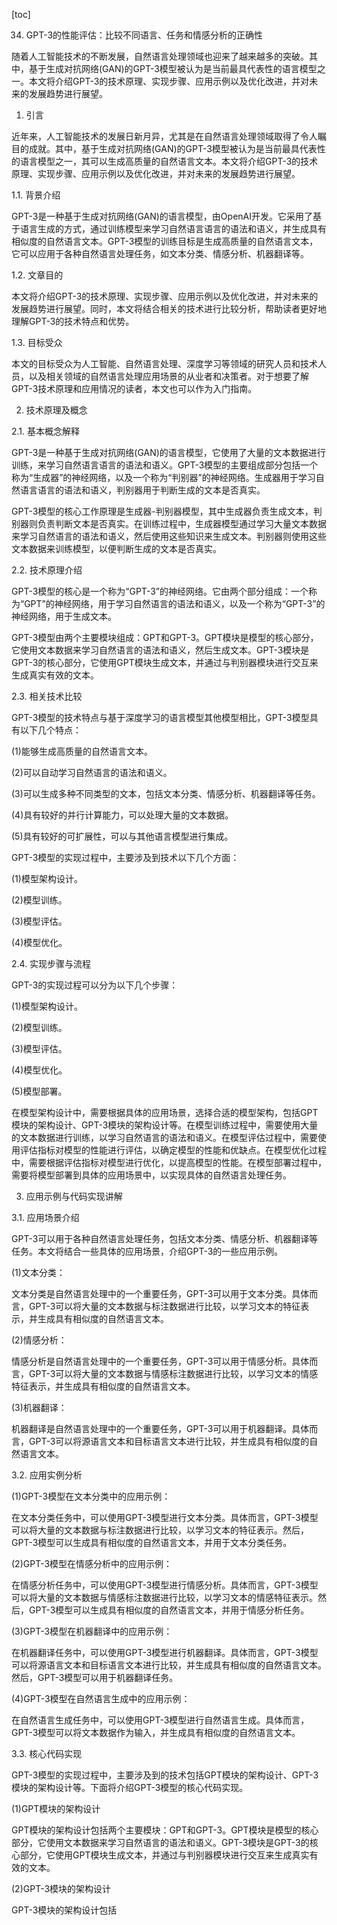 
[toc]                    
                
                
34. GPT-3的性能评估：比较不同语言、任务和情感分析的正确性

随着人工智能技术的不断发展，自然语言处理领域也迎来了越来越多的突破。其中，基于生成对抗网络(GAN)的GPT-3模型被认为是当前最具代表性的语言模型之一。本文将介绍GPT-3的技术原理、实现步骤、应用示例以及优化改进，并对未来的发展趋势进行展望。

1. 引言

近年来，人工智能技术的发展日新月异，尤其是在自然语言处理领域取得了令人瞩目的成就。其中，基于生成对抗网络(GAN)的GPT-3模型被认为是当前最具代表性的语言模型之一，其可以生成高质量的自然语言文本。本文将介绍GPT-3的技术原理、实现步骤、应用示例以及优化改进，并对未来的发展趋势进行展望。

1.1. 背景介绍

GPT-3是一种基于生成对抗网络(GAN)的语言模型，由OpenAI开发。它采用了基于语言生成的方式，通过训练模型来学习自然语言语言的语法和语义，并生成具有相似度的自然语言文本。GPT-3模型的训练目标是生成高质量的自然语言文本，它可以应用于各种自然语言处理任务，如文本分类、情感分析、机器翻译等。

1.2. 文章目的

本文将介绍GPT-3的技术原理、实现步骤、应用示例以及优化改进，并对未来的发展趋势进行展望。同时，本文将结合相关的技术进行比较分析，帮助读者更好地理解GPT-3的技术特点和优势。

1.3. 目标受众

本文的目标受众为人工智能、自然语言处理、深度学习等领域的研究人员和技术人员，以及相关领域的自然语言处理应用场景的从业者和决策者。对于想要了解GPT-3技术原理和应用情况的读者，本文也可以作为入门指南。

2. 技术原理及概念

2.1. 基本概念解释

GPT-3是一种基于生成对抗网络(GAN)的语言模型，它使用了大量的文本数据进行训练，来学习自然语言语言的语法和语义。GPT-3模型的主要组成部分包括一个称为“生成器”的神经网络，以及一个称为“判别器”的神经网络。生成器用于学习自然语言语言的语法和语义，判别器用于判断生成的文本是否真实。

GPT-3模型的核心工作原理是生成器-判别器模型，其中生成器负责生成文本，判别器则负责判断文本是否真实。在训练过程中，生成器模型通过学习大量文本数据来学习自然语言的语法和语义，然后使用这些知识来生成文本。判别器则使用这些文本数据来训练模型，以便判断生成的文本是否真实。

2.2. 技术原理介绍

GPT-3模型的核心是一个称为“GPT-3”的神经网络。它由两个部分组成：一个称为“GPT”的神经网络，用于学习自然语言的语法和语义，以及一个称为“GPT-3”的神经网络，用于生成文本。

GPT-3模型由两个主要模块组成：GPT和GPT-3。GPT模块是模型的核心部分，它使用文本数据来学习自然语言的语法和语义，然后生成文本。GPT-3模块是GPT-3的核心部分，它使用GPT模块生成文本，并通过与判别器模块进行交互来生成真实有效的文本。

2.3. 相关技术比较

GPT-3模型的技术特点与基于深度学习的语言模型其他模型相比，GPT-3模型具有以下几个特点：

(1)能够生成高质量的自然语言文本。

(2)可以自动学习自然语言的语法和语义。

(3)可以生成多种不同类型的文本，包括文本分类、情感分析、机器翻译等任务。

(4)具有较好的并行计算能力，可以处理大量的文本数据。

(5)具有较好的可扩展性，可以与其他语言模型进行集成。

GPT-3模型的实现过程中，主要涉及到技术以下几个方面：

(1)模型架构设计。

(2)模型训练。

(3)模型评估。

(4)模型优化。

2.4. 实现步骤与流程

GPT-3的实现过程可以分为以下几个步骤：

(1)模型架构设计。

(2)模型训练。

(3)模型评估。

(4)模型优化。

(5)模型部署。

在模型架构设计中，需要根据具体的应用场景，选择合适的模型架构，包括GPT模块的架构设计、GPT-3模块的架构设计等。在模型训练过程中，需要使用大量的文本数据进行训练，以学习自然语言的语法和语义。在模型评估过程中，需要使用评估指标对模型的性能进行评估，以确定模型的性能和优缺点。在模型优化过程中，需要根据评估指标对模型进行优化，以提高模型的性能。在模型部署过程中，需要将模型部署到具体的应用场景中，以实现具体的自然语言处理任务。

3. 应用示例与代码实现讲解

3.1. 应用场景介绍

GPT-3可以用于各种自然语言处理任务，包括文本分类、情感分析、机器翻译等任务。本文将结合一些具体的应用场景，介绍GPT-3的一些应用示例。

(1)文本分类：

文本分类是自然语言处理中的一个重要任务，GPT-3可以用于文本分类。具体而言，GPT-3可以将大量的文本数据与标注数据进行比较，以学习文本的特征表示，并生成具有相似度的自然语言文本。

(2)情感分析：

情感分析是自然语言处理中的一个重要任务，GPT-3可以用于情感分析。具体而言，GPT-3可以将大量的文本数据与情感标注数据进行比较，以学习文本的情感特征表示，并生成具有相似度的自然语言文本。

(3)机器翻译：

机器翻译是自然语言处理中的一个重要任务，GPT-3可以用于机器翻译。具体而言，GPT-3可以将源语言文本和目标语言文本进行比较，并生成具有相似度的自然语言文本。

3.2. 应用实例分析

(1)GPT-3模型在文本分类中的应用示例：

在文本分类任务中，可以使用GPT-3模型进行文本分类。具体而言，GPT-3模型可以将大量的文本数据与标注数据进行比较，以学习文本的特征表示。然后，GPT-3模型可以生成具有相似度的自然语言文本，并用于文本分类任务。

(2)GPT-3模型在情感分析中的应用示例：

在情感分析任务中，可以使用GPT-3模型进行情感分析。具体而言，GPT-3模型可以将大量的文本数据与情感标注数据进行比较，以学习文本的情感特征表示。然后，GPT-3模型可以生成具有相似度的自然语言文本，并用于情感分析任务。

(3)GPT-3模型在机器翻译中的应用示例：

在机器翻译任务中，可以使用GPT-3模型进行机器翻译。具体而言，GPT-3模型可以将源语言文本和目标语言文本进行比较，并生成具有相似度的自然语言文本。然后，GPT-3模型可以用于机器翻译任务。

(4)GPT-3模型在自然语言生成中的应用示例：

在自然语言生成任务中，可以使用GPT-3模型进行自然语言生成。具体而言，GPT-3模型可以将文本数据作为输入，并生成具有相似度的自然语言文本。

3.3. 核心代码实现

GPT-3模型的实现过程中，主要涉及到的技术包括GPT模块的架构设计、GPT-3模块的架构设计等。下面将介绍GPT-3模型的核心代码实现。

(1)GPT模块的架构设计

GPT模块的架构设计包括两个主要模块：GPT和GPT-3。GPT模块是模型的核心部分，它使用文本数据来学习自然语言的语法和语义。GPT-3模块是GPT-3的核心部分，它使用GPT模块生成文本，并通过与判别器模块进行交互来生成真实有效的文本。

(2)GPT-3模块的架构设计

GPT-3模块的架构设计包括


